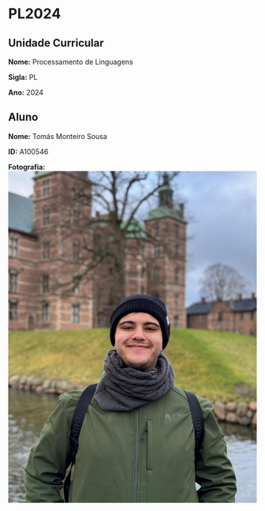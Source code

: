 # PL2024

## Unidade Curricular

**Nome:** Processamento de Linguagens

**Sigla:** PL

**Ano:** 2024

## Aluno

**Nome:** Tomás Monteiro Sousa

**ID:** A100546

**Fotografia:** 
![Fotografia do Aluno](A100546.jpeg)
